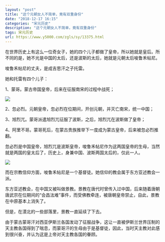 ```yaml
---
layout: "post"
title: "这个元朝女人不简单，竟有双重身份"
date: "2018-12-17 16:15"
categories: "宋元历史"
description: "这个元朝女人不简单，竟有双重身份"
tags: 宋元历史
url: https://www.y5000.com/zgls/sy/13375.html
---
```






在世界历史上有这么一位奇女子，她的四个儿子都做了皇帝，所以她就是皇后。所不同的是，她不光是中国的太后，还是波斯的太后，她就是元朝太后唆鲁禾帖尼。

唆鲁禾帖尼的丈夫，是成吉思汗之子托雷。

她和托雷有四个儿子：

1、蒙哥。蒙古帝国皇帝，后来在征服南宋的过程中战死；

![](https://img.y5000.com/uploads/allimg/170214/8-1F214110040155.jpg)

2、忽必烈。元朝皇帝，忽必烈在位期间，开创元朝，并灭亡南宋，统一中国；

3、旭烈兀。蒙哥派遣旭烈兀征服了波斯，之后，旭烈兀在波斯做了皇帝；

4、阿里不哥。蒙哥死后，在蒙古贵族推举下一度成为蒙古皇帝，后来被忽必烈推翻。

忽必烈是中国皇帝，旭烈兀是波斯皇帝，唆鲁禾帖尼作为这两国皇帝的生母，当然就是两国的皇太后了，历史上，身兼中国、波斯两国太后的，仅此一人。

![](https://img.y5000.com/uploads/allimg/170214/8-1F2141100509B.jpg)

而在宗教信仰方面，唆鲁禾帖尼是一个基督徒。她信仰的教会属于东方亚述教会一派。

东方亚述教会，在中国又被叫做景教。景教在唐代时曾传入过中国，后来随着唐朝唐武宗在位期间的“会昌法难”事件，而受佛教牵连，被唐朝皇帝禁止，自此，景教在中原基本上消失了。

但是，在漠北的一些部落里，景教一直延续了下去。

由于蒙古蒙哥汗对西亚伊斯兰各国发动了征服战争，这让一直被伊斯兰世界压制的天主教各国得到了喘息，而蒙哥汗的生母由于是基督徒，因此，当时天主教对此感到很兴奋，并认为这是上帝对天主教各国的眷顾。
